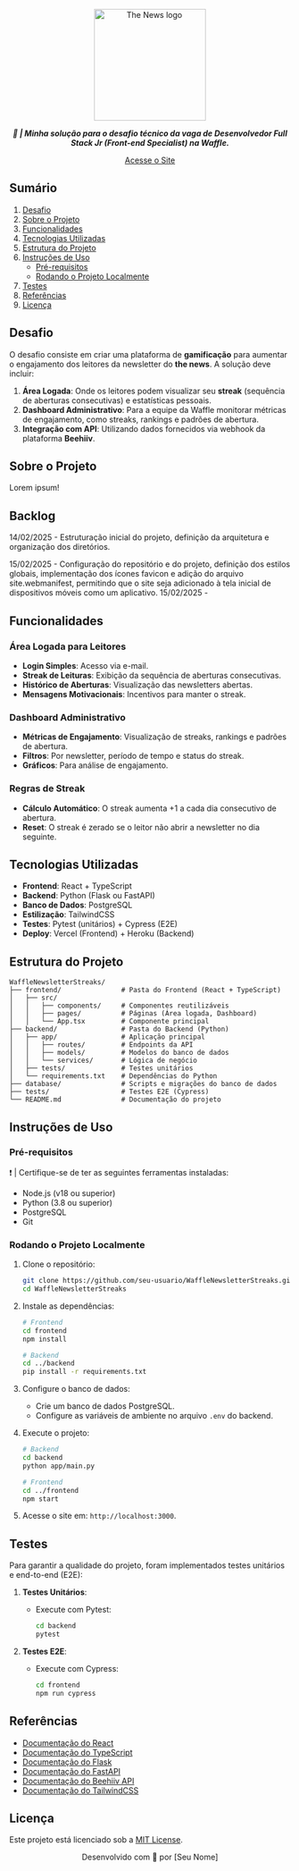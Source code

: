 <p align="center">
  <img src="https://github.com/user-attachments/assets/5c353b0b-9d46-4cf6-941f-82aa42f0de3f" alt="The News logo" style="width: 200px;">
</p>


<p align="center">
	<b><i>
    🚀 | Minha solução para o desafio técnico da vaga de Desenvolvedor Full Stack Jr (Front-end Specialist) na Waffle.
  </i></b><br>
</p>


<p align="center">
    <a href="#" target="_blank">Acesse o Site</a> 
</p>



## Sumário

1. [Desafio](#desafio)
2. [Sobre o Projeto](#sobre-o-projeto)
3. [Funcionalidades](#funcionalidades)
4. [Tecnologias Utilizadas](#tecnologias-utilizadas)
5. [Estrutura do Projeto](#estrutura-do-projeto)
6. [Instruções de Uso](#instruções-de-uso)
    - [Pré-requisitos](#pré-requisitos)
    - [Rodando o Projeto Localmente](#rodando-o-projeto-localmente)
7. [Testes](#testes)
8. [Referências](#referências)
9. [Licença](#licença)



## Desafio

O desafio consiste em criar uma plataforma de **gamificação** para aumentar o engajamento dos leitores da newsletter do **the news**. A solução deve incluir:

1. **Área Logada**: Onde os leitores podem visualizar seu **streak** (sequência de aberturas consecutivas) e estatísticas pessoais.
2. **Dashboard Administrativo**: Para a equipe da Waffle monitorar métricas de engajamento, como streaks, rankings e padrões de abertura.
3. **Integração com API**: Utilizando dados fornecidos via webhook da plataforma **Beehiiv**.



## Sobre o Projeto

Lorem ipsum!

## Backlog
14/02/2025 - Estruturação inicial do projeto, definição da arquitetura e organização dos diretórios.

15/02/2025 - Configuração do repositório e do projeto, definição dos estilos globais, implementação dos ícones favicon e adição do arquivo site.webmanifest, permitindo que o site seja adicionado à tela inicial de dispositivos móveis como um aplicativo.
15/02/2025 -



## Funcionalidades

### **Área Logada para Leitores**
- **Login Simples**: Acesso via e-mail.
- **Streak de Leituras**: Exibição da sequência de aberturas consecutivas.
- **Histórico de Aberturas**: Visualização das newsletters abertas.
- **Mensagens Motivacionais**: Incentivos para manter o streak.

### **Dashboard Administrativo**
- **Métricas de Engajamento**: Visualização de streaks, rankings e padrões de abertura.
- **Filtros**: Por newsletter, período de tempo e status do streak.
- **Gráficos**: Para análise de engajamento.

### **Regras de Streak**
- **Cálculo Automático**: O streak aumenta +1 a cada dia consecutivo de abertura.
- **Reset**: O streak é zerado se o leitor não abrir a newsletter no dia seguinte.



## Tecnologias Utilizadas

- **Frontend**: React + TypeScript
- **Backend**: Python (Flask ou FastAPI)
- **Banco de Dados**: PostgreSQL
- **Estilização**: TailwindCSS
- **Testes**: Pytest (unitários) + Cypress (E2E)
- **Deploy**: Vercel (Frontend) + Heroku (Backend)



## Estrutura do Projeto

```
WaffleNewsletterStreaks/
├── frontend/               # Pasta do Frontend (React + TypeScript)
│   ├── src/
│   │   ├── components/     # Componentes reutilizáveis
│   │   ├── pages/          # Páginas (Área logada, Dashboard)
│   │   └── App.tsx         # Componente principal
├── backend/                # Pasta do Backend (Python)
│   ├── app/                # Aplicação principal
│   │   ├── routes/         # Endpoints da API
│   │   ├── models/         # Modelos do banco de dados
│   │   └── services/       # Lógica de negócio
│   ├── tests/              # Testes unitários
│   └── requirements.txt    # Dependências do Python
├── database/               # Scripts e migrações do banco de dados
├── tests/                  # Testes E2E (Cypress)
└── README.md               # Documentação do projeto
```



## Instruções de Uso

### Pré-requisitos

❗️ | Certifique-se de ter as seguintes ferramentas instaladas:

- Node.js (v18 ou superior)
- Python (3.8 ou superior)
- PostgreSQL
- Git

### Rodando o Projeto Localmente

1. Clone o repositório:
   ```sh
   git clone https://github.com/seu-usuario/WaffleNewsletterStreaks.git
   cd WaffleNewsletterStreaks
   ```

2. Instale as dependências:
   ```sh
   # Frontend
   cd frontend
   npm install

   # Backend
   cd ../backend
   pip install -r requirements.txt
   ```

3. Configure o banco de dados:
   - Crie um banco de dados PostgreSQL.
   - Configure as variáveis de ambiente no arquivo `.env` do backend.

4. Execute o projeto:
   ```sh
   # Backend
   cd backend
   python app/main.py

   # Frontend
   cd ../frontend
   npm start
   ```

5. Acesse o site em: `http://localhost:3000`.



## Testes

Para garantir a qualidade do projeto, foram implementados testes unitários e end-to-end (E2E):

1. **Testes Unitários**:
   - Execute com Pytest:
     ```sh
     cd backend
     pytest
     ```

2. **Testes E2E**:
   - Execute com Cypress:
     ```sh
     cd frontend
     npm run cypress
     ```



## Referências

- [Documentação do React](https://reactjs.org/docs/getting-started.html)
- [Documentação do TypeScript](https://www.typescriptlang.org/docs/)
- [Documentação do Flask](https://flask.palletsprojects.com/)
- [Documentação do FastAPI](https://fastapi.tiangolo.com/)
- [Documentação do Beehiiv API](https://developers.beehiiv.com/)
- [Documentação do TailwindCSS](https://tailwindcss.com/docs)



## Licença

Este projeto está licenciado sob a [MIT License](LICENSE).



<p align="center">
  Desenvolvido com 💜 por [Seu Nome]
</p>

